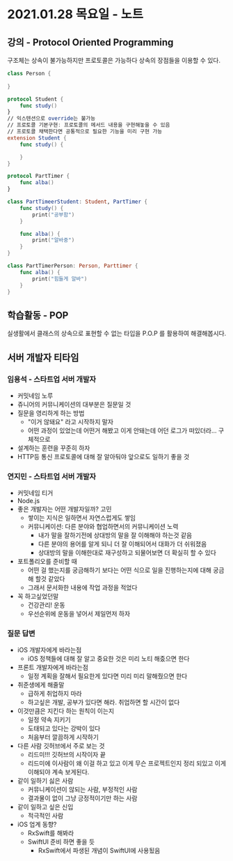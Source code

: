# 2021.01.28 목요일 - 노트

## 강의 - Protocol Oriented Programming 

구조체는 상속이 불가능하지만 프로토콜은 가능하다
상속의 장점들을 이용할 수 있다.

~~~swift
class Person {
    
}

protocol Student {
    func study()
}
// 익스텐션으로 override는 불가능
// 프로토콜 기본구현: 프로토콜의 메서드 내용을 구현해놓을 수 있음
// 프로토콜 채택한다면 공통적으로 필요한 기능을 미리 구현 가능
extension Student {
    func study() {

    }
}

protocol PartTimer {
    func alba()
}

class PartTimeerStudent: Student, PartTimer {
    func study() {
        print("공부함")
    }

    func alba() {
        print("알바중")
    }
}

class PartTimerPerson: Person, Parttimer {
    func alba() {
        print("힘들게 알바")
    }
}
~~~

## 학습활동 - POP

실생활에서 클래스의 상속으로 표현할 수 없는 타입을
 P.O.P 를 활용하여 해결해봅시다.

 


## 서버 개발자 티타임

### 임용석 - 스타트업 서버 개발자 

- 커밋네임 노루
- 쥬니어의 커뮤니케이션의 대부분은 질문일 것
- 질문을 영리하게 하는 방법
    - "이거 않돼요" 라고 시작하지 말자
    - 어떤 과정이 있었는데 어떤거 해봤고 이게 안돼는데 어던 로그가 떠있더라... 구체적으로
- 설계하는 훈련을 꾸준히 하자
- HTTP등 통신 프로토콜에 대해 잘 알아둬야 앞으로도 일하기 좋을 것

### 연지민 - 스타트업 서버 개발자

- 커밋네임 티거
- Node.js
- 좋은 개발자는 어떤 개발자일까? 고민
    - 쌓이는 지식은 일하면서 자연스럽게도 쌓임
    - 커뮤니케이션: 다른 분야와 협업하면서의 커뮤니케이션 노력
        - 내가 말을 잘하기전에 상대방의 말을 잘 이해해야 하는것 같음
        - 다른 분야의 용어를 알게 되니 더 잘 이해되어서 대화가 더 쉬워졌음
        - 상대방의 말을 이해한대로 재구성하고 되물어보면 더 확실히 할 수 있다
- 포트폴리오를 준비할 때
    - 어떤 걸 했는지를 궁금해하기 보다는 어떤 식으로 일을 진행하는지에 대해 궁금해 할것 같았다
    - 그래서 문서화한 내용에 작업 과정을 적었다
- 꼭 하고싶었던말
    - 건강관리! 운동
    - 우선순위에 운동을 넣어서 제일먼저 하자

### 질문 답변

- iOS 개발자에게 바라는점
    - iOS 정책들에 대해 잘 알고 중요한 것은 미리 노티 해줐으면 한다
- 프론트 개발자에게 바라는점
    - 일정 계획을 잘해서 필요한게 있다면 미리 미리 말해줬으면 한다
- 취준생에게 해줄말
    - 급하게 취업하지 마라
    - 하고싶은 개발, 공부가 있다면 해라. 취업하면 할 시간이 없다
- 이것만큼은 지킨다 하는 원칙이 이는지 
    - 일정 약속 지키기 
    - 도태되고 있다는 강박이 있다
    - 처음부터 깔끔하게 시작하기
- 다른 사람 깃허브에서 주로 보는 것
    - 리드미!!! 깃허브의 시작이자 끝
    - 리드미에 이사람이 왜 이걸 하고 있고 이게 무슨 프로젝트인지 정리 되있고 이게 이해되야 계속 보게된다.
- 같이 일하기 싫은 사람
    - 커뮤니케이션이 않되는 사람, 부정적인 사람
    - 결과물이 없이 그냥 긍정적이기만 하는 사람
- 같이 일하고 싶은 신입
    - 적극적인 사람
- iOS 업계 동향?
    - RxSwift를 해봐라
    - SwiftUI 준비 하면 좋을 듯
        - RxSwift에서 파생된 개념이 SwiftUI에 사용됬음
